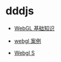 # dddjs

- [WebGL 基础知识](http://eux.baidu.com/blog/fe/832)

- [webgl 案例](https://wgld.org/s/sample_026/)

- [Webgl S](https://wgld.org/d/webgl/w040.html)